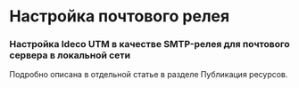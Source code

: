 # Настройка почтового релея

### Настройка Ideco UTM в качестве SMTP-релея для почтового сервера в локальной сети

Подробно описана в отдельной статье в разделе Публикация ресурсов.
